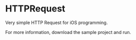 HTTPRequest
===========

Very simple HTTP Request for iOS programming.

For more information, download the sample project and run.
